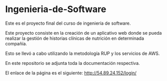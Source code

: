 # Ingenieria-de-Software

Este es el proyecto final del curso de ingeniería de software.

Este proyecto consiste en la creación de un aplicativo web donde se pueda realizar la gestión de historias clínicas de nutrición en determinada compañía.

Esto se llevó a cabo utilizando la metodología RUP y los servicios de AWS.

En este repositorio se adjunta toda la documentación respectiva.

El enlace de la página es el siguiente: http://54.89.24.152/login/
